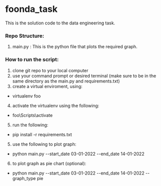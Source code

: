 # foonda_task

This is the solution code to the data engineering task.

### Repo Structure:

1) main.py : This is the python file that plots the required graph.


### How to run the script:
1) clone git repo to your local computer
2) use your command prompt or desired terminal (make sure to be in the same directory as the main.py and requirements.txt)
3) create a virtual enviroment, using: 
  - virtualenv foo
4) activate the virtualenv using the following:
  - foo\Scripts\activate
5) run the following: 
  - pip install -r requirements.txt 
5) use the following to plot graph:
  - python main.py --start_date 03-01-2022 --end_date 14-01-2022
6) to plot graph as pie chart (optional):
  - python main.py --start_date 03-01-2022 --end_date 14-01-2022 --graph_type pie

